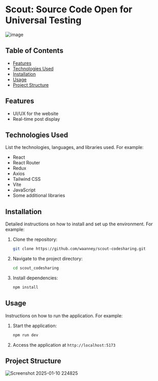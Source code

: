 # Scout: Source Code Open for Universal Testing

![image](https://github.com/user-attachments/assets/7aa28290-c9bd-4c27-a082-989623145bb4)


## Table of Contents  

- [Features](#features)  
- [Technologies Used](#technologies-used)  
- [Installation](#installation)  
- [Usage](#usage)  
- [Project Structure](#project-structure)  

## Features  

- UI/UX for the website  
- Real-time post display  

## Technologies Used  

List the technologies, languages, and libraries used. For example:  

- React  
- React Router  
- Redux  
- Axios  
- Tailwind CSS  
- Vite  
- JavaScript  
- Some additional libraries  

## Installation  

Detailed instructions on how to install and set up the environment. For example:  

1. Clone the repository:  

    ```bash
    git clone https://github.com/waanney/scout-codesharing.git
    ```  

2. Navigate to the project directory:  

    ```bash
    cd scout_codesharing
    ```  

3. Install dependencies:  

    ```bash
    npm install
    ```  

## Usage  

Instructions on how to run the application. For example:  

1. Start the application:  

    ```bash
    npm run dev
    ```  

2. Access the application at `http://localhost:5173`  

## Project Structure  

![Screenshot 2025-01-10 224825](https://github.com/user-attachments/assets/7f6fe76d-394f-4e9c-812a-bafb4110b5a3)
